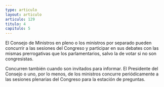 ```yaml
---
type: articulo
layout: articulo
articulo: 129
titulo: 4
capitulo: 5
---
```

El Consejo de Ministros en pleno o los ministros por separado pueden concurrir a las sesiones del Congreso y participar en sus debates con las mismas prerrogativas que los parlamentarios, salvo la de votar si no son congresistas.

Concurren también cuando son invitados para informar. El Presidente del Consejo o uno, por lo menos, de los ministros concurre periódicamente a las sesiones plenarias del Congreso para la estación de preguntas.